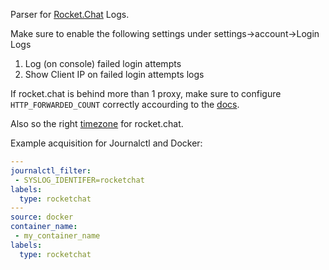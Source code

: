 Parser for [Rocket.Chat](https://www.rocket.chat/) Logs.

Make sure to enable the following settings under settings->account->Login Logs

1. Log (on console) failed login attempts
2. Show Client IP on failed login attempts logs

If rocket.chat is behind more than 1 proxy, make sure to configure `HTTP_FORWARDED_COUNT` correctly accourding to the [docs](https://docs.rocket.chat/quick-start/environment-configuration/configuring-ssl-reverse-proxy).

Also so the right [timezone](https://docs.rocket.chat/guides/administration/admin-panel/settings/general#timezone) for rocket.chat.

Example acquisition for Journalctl and Docker:
```yaml
---
journalctl_filter:
 - SYSLOG_IDENTIFER=rocketchat
labels:
  type: rocketchat
---
source: docker
container_name:
 - my_container_name
labels:
  type: rocketchat
```